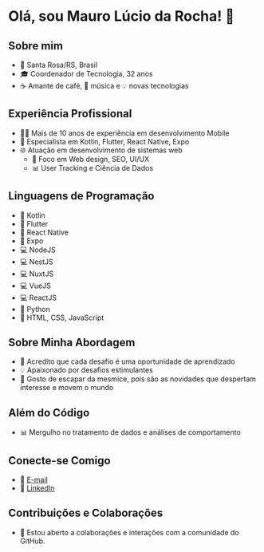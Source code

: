 # Olá, sou Mauro Lúcio da Rocha! 👋

## Sobre mim
- 📍 Santa Rosa/RS, Brasil
- 🎓 Coordenador de Tecnologia, 32 anos
- ☕ Amante de café, 🎵 música e 💡 novas tecnologias

## Experiência Profissional
- 👨‍💻 Mais de 10 anos de experiência em desenvolvimento Mobile
- 🚀 Especialista em Kotlin, Flutter, React Native, Expo
- 🌐 Atuação em desenvolvimento de sistemas web
  - 🎨 Foco em Web design, SEO, UI/UX
  - 📊 User Tracking e Ciência de Dados

## Linguagens de Programação
- 🤖 Kotlin
- 📲 Flutter
- 📲 React Native
- 📲 Expo
- 💻 NodeJS
- 💻 NestJS
- 💻 NuxtJS
- 💻 VueJS
- 💻 ReactJS
- 🐍 Python
- 📎 HTML, CSS, JavaScript

## Sobre Minha Abordagem
- 🌟 Acredito que cada desafio é uma oportunidade de aprendizado
- 💡 Apaixonado por desafios estimulantes
- 🔄 Gosto de escapar da mesmice, pois são as novidades que despertam interesse e movem o mundo

## Além do Código
- 📊 Mergulho no tratamento de dados e análises de comportamento

## Conecte-se Comigo
- 📧 [E-mail](mailto:mauro@ghbranding.com.br)
- 🔗 [LinkedIn](https://www.linkedin.com/in/mauro-lucio-rocha)

## Contribuições e Colaborações
- 🤝 Estou aberto a colaborações e interações com a comunidade do GitHub.